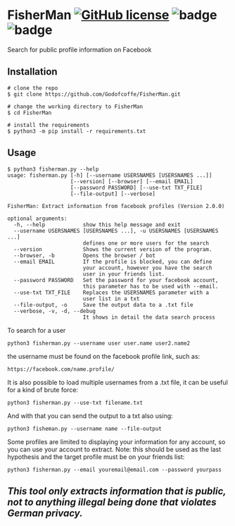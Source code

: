 # FisherMan [![GitHub license](https://img.shields.io/github/license/Godofcoffe/FisherMan)](https://github.com/Godofcoffe/FisherMan/blob/main/LICENSE) ![badge](https://img.shields.io/badge/version-2.0.0-blue)  ![badge](https://img.shields.io/badge/python-%3E%3D3.8-green)

Search for public profile information on Facebook

## Installation
```
# clone the repo
$ git clone https://github.com/Godofcoffe/FisherMan.git

# change the working directory to FisherMan
$ cd FisherMan

# install the requirements
$ python3 -m pip install -r requirements.txt
```

## Usage
```
$ python3 fisherman.py --help
usage: fisherman.py [-h] [--username USERSNAMES [USERSNAMES ...]]
                    [--version] [--browser] [--email EMAIL]
                    [--password PASSWORD] [--use-txt TXT_FILE]
                    [--file-output] [--verbose]

FisherMan: Extract information from facebook profiles (Version 2.0.0)

optional arguments:
  -h, --help            show this help message and exit
  --username USERSNAMES [USERSNAMES ...], -u USERSNAMES [USERSNAMES ...]
                        defines one or more users for the search
  --version             Shows the current version of the program.
  --browser, -b         Opens the browser / bot
  --email EMAIL         If the profile is blocked, you can define
                        your account, however you have the search
                        user in your friends list.
  --password PASSWORD   Set the password for your facebook account,
                        this parameter has to be used with --email.
  --use-txt TXT_FILE    Replaces the USERSNAMES parameter with a
                        user list in a txt
  --file-output, -o     Save the output data to a .txt file
  --verbose, -v, -d, --debug
                        It shows in detail the data search process
```
To search for a user
```
python3 fisherman.py --username user user.name user2.name2
```

the username must be found on the facebook profile link, such as:
```
https://facebook.com/name.profile/
```

It is also possible to load multiple usernames from a .txt file, it can be useful for a kind of brute force:
```
python3 fisherman.py --use-txt filename.txt
```

And with that you can send the output to a txt also using: 
```
python3 fisheman.py --username name --file-output
```

Some profiles are limited to displaying your information for any account, so you can use your account to extract.
Note: this should be used as the last hypothesis and the target profile must be on your friends list:
```
python3 fisherman.py --email youremail@email.com --password yourpass
```

## *This tool only extracts information that is public, not to anything illegal being done that violates German privacy.*
